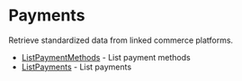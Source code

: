 # Payments

Retrieve standardized data from linked commerce platforms.


* [ListPaymentMethods](listpaymentmethods.md) - List payment methods
* [ListPayments](listpayments.md) - List payments